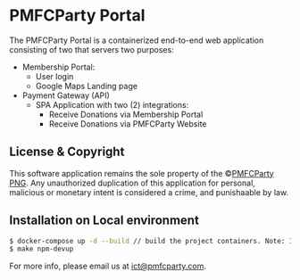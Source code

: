 # PMFCParty Portal

The PMFCParty Portal is a containerized end-to-end web application consisting of two that servers two purposes:
- Membership Portal:
  - User login
  - Google Maps Landing page
- Payment Gateway (API)
  - SPA Application with two (2) integrations:
    - Receive Donations via Membership Portal
    - Receive Donations via PMFCParty Website

## License & Copyright
This software application remains the sole property of the &copy;[PMFCParty PNG](https://www.pmfcparty.com/home).
Any unauthorized duplication of this application for personal, malicious or monetary intent is considered a crime, and punishaable by law.

## Installation on Local environment

```bash
$ docker-compose up -d --build // build the project containers. Note: In Dev, run once or everytime the containers need to be respawned.
$ make npm-devup
```

For more info, please email us at ict@pmfcparty.com.